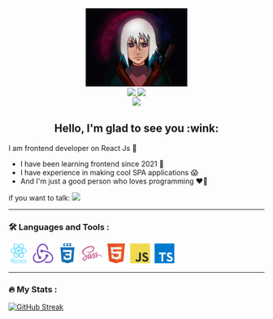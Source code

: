 

<div id="header" align="center">
  <img src="./images/IMG_1919.JPG" width="200"/>
  <div id="badges">
      <a href="https://t.me/SwiftLostGirl">
          <img src="https://img.shields.io/badge/Telegram-blue?logo=telegram&logoColor=white" width="120">
      </a>
      <a href="https://vk.com/jollyportal">
          <img src="https://img.shields.io/badge/VK-blue?logo=vk&logoColor=white" width="65">
      </a>
  </div> 
  <img src="https://komarev.com/ghpvc/?username=your-github-AmadoMuerte&style=flat-square&color=blue" />
  <h2>
    Hello, I'm glad to see you :wink:
  </h2>
</div>

 I am frontend developer on React Js :dizzy:
- I have been learning frontend since 2021 :space_invader:
- I have experience in making cool SPA applications :scream:
- And I'm just a good person who loves programming :heart_on_fire:

<div>
if you want to talk: <a href="https://t.me/SwiftLostGirl">
          <img src="https://img.shields.io/badge/Telegram-blue?logo=telegram&logoColor=white" width="80">
      </a>
</div>

---

### :hammer_and_wrench: Languages and Tools :

<div>
   <img src="https://github.com/devicons/devicon/blob/master/icons/react/react-original-wordmark.svg" title="React" alt="React" width="40" height="40"/>&nbsp;
   <img src="https://github.com/devicons/devicon/blob/master/icons/redux/redux-original.svg" title="Redux" alt="Redux " width="40" height="40"/>&nbsp;
   <img src="https://github.com/devicons/devicon/blob/master/icons/css3/css3-plain-wordmark.svg"  title="CSS3" alt="CSS" width="40" height="40"/>&nbsp;
   <img src="https://raw.githubusercontent.com/devicons/devicon/1119b9f84c0290e0f0b38982099a2bd027a48bf1/icons/sass/sass-original.svg"  title="scss" alt="scss" width="40" height="40"/>&nbsp;
   <img src="https://github.com/devicons/devicon/blob/master/icons/html5/html5-original.svg" title="HTML5" alt="HTML" width="40" height="40"/>&nbsp;
    <img src="https://github.com/devicons/devicon/blob/master/icons/javascript/javascript-original.svg" title="JavaScript" alt="JavaScript" width="40" height="40"/>&nbsp;
  <img src="https://github.com/devicons/devicon/blob/master/icons/typescript/typescript-original.svg"  title="Typescript" alt="TS" width="40" height="40"/>&nbsp;
</div>

---

### :fire: My Stats :


[![GitHub Streak](https://streak-stats.demolab.com?user=AmadoMuerte&theme=cobalt&hide_border=true&border_radius=0.3&date_format=j%20M%5B%20Y%5D)](https://git.io/streak-stats)


